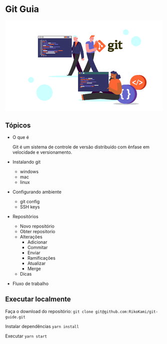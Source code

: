 # Git Guia

![Git Guide][ref]

[ref]: ./src/assets/readme.png "Git Guide"

## Tópicos

- O que é

  Git é um sistema de controle de versão distribuído com ênfase em velocidade e versionamento.

- Instalando git

  - windows
  - mac
  - linux

- Configurando ambiente

  - git config
  - SSH keys

- Repositórios

  - Novo repositório
  - Obter repositorio
  - Alterações
    - Adicionar
    - Commitar
    - Enviar
    - Ramificações
    - Atualizar
    - Merge
  - Dicas

- Fluxo de trabalho

## Executar localmente

Faça o download do repositório: `git clone git@github.com:RikoKami/git-guide.git`

Instalar dependências `yarn install`

Executar `yarn start`
